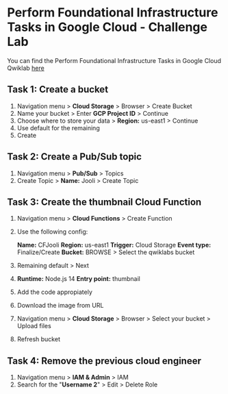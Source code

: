 # Perform Foundational Infrastructure Tasks in Google Cloud - Challenge Lab
You can find the Perform Foundational Infrastructure Tasks in Google Cloud Qwiklab [here](https://www.cloudskillsboost.google/quests/118)

## Task 1: Create a bucket

1. Navigation menu > **Cloud Storage** > Browser > Create Bucket
2. Name your bucket > Enter **GCP Project ID** > Continue
3. Choose where to store your data > **Region:** us-east1 > Continue
4. Use default for the remaining 
5. Create

## Task 2: Create a Pub/Sub topic

1. Navigation menu > **Pub/Sub** > Topics
2. Create Topic > **Name:** Jooli > Create Topic

## Task 3: Create the thumbnail Cloud Function

1. Navigation menu > **Cloud Functions** > Create Function

2. Use the following config:

   **Name:** CFJooli
   **Region:** us-east1
   **Trigger:** Cloud Storage
   **Event type:** Finalize/Create
   **Bucket:** BROWSE > Select the qwiklabs bucket

3. Remaining default > Next

4. **Runtime:** Node.js 14
   **Entry point:** thumbnail
5. Add the code appropiately
6. Download the image from URL
7. Navigation menu > **Cloud Storage** > Browser > Select your bucket > Upload files
8. Refresh bucket

## Task 4: Remove the previous cloud engineer

1. Navigation menu > **IAM & Admin** > IAM
2. Search for the "**Username 2**" > Edit > Delete Role